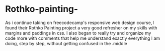 # Rothko-painting-

As i continue taking on freecodecamp's responsive web design course, I found their Rothko Painting project a very good refresher on my skills with margins and paddings in css.
I also began to really try and organize my code more with comments that help me understand exactly everything I am doing, step by step, without getting confused in the .middle
